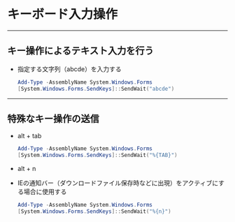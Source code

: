 # キーボード入力操作

***

## キー操作によるテキスト入力を行う

* 指定する文字列（abcde）を入力する

  ```PowerShell
  Add-Type -AssemblyName System.Windows.Forms
  [System.Windows.Forms.SendKeys]::SendWait("abcde")
  ```

***

## 特殊なキー操作の送信

* alt + tab

  ```PowerShell
  Add-Type -AssemblyName System.Windows.Forms
  [System.Windows.Forms.SendKeys]::SendWait("%{TAB}")
  ```

* alt + n
* IEの通知バー（ダウンロードファイル保存時などに出現）をアクティブにする場合に使用する

  ```PowerShell
  Add-Type -AssemblyName System.Windows.Forms
  [System.Windows.Forms.SendKeys]::SendWait("%{n}")
  ```
